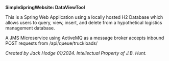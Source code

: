 **SimpleSpringWebsite: DataViewTool**

This is a Spring Web Application using a locally hosted H2 Database which allows users to query, view, insert, and delete from a hypothetical logistics management database. 

A JMS Microservice using ActiveMQ as a message broker accepts inbound POST requests from /api/queue/truckloads/

*Created by Jack Hodge 01/2024. Intellectual Property of J.B. Hunt.*
